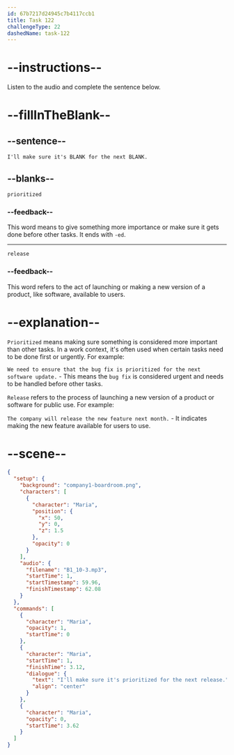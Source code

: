 ```yaml
---
id: 67b7217d24945c7b4117ccb1
title: Task 122
challengeType: 22
dashedName: task-122
---
```


<!-- (audio) Maria: I'll make sure it's prioritized for the next release. -->

# --instructions--

Listen to the audio and complete the sentence below.

# --fillInTheBlank--

## --sentence--

`I'll make sure it's BLANK for the next BLANK.`

## --blanks--

`prioritized`

### --feedback--

This word means to give something more importance or make sure it gets done before other tasks. It ends with `-ed`.

---

`release`

### --feedback--

This word refers to the act of launching or making a new version of a product, like software, available to users.

# --explanation--

`Prioritized` means making sure something is considered more important than other tasks. In a work context, it's often used when certain tasks need to be done first or urgently. For example:

`We need to ensure that the bug fix is prioritized for the next software update.` - This means the `bug fix` is considered urgent and needs to be handled before other tasks.

`Release` refers to the process of launching a new version of a product or software for public use. For example:

`The company will release the new feature next month.` - It indicates making the new feature available for users to use.

# --scene--

```json
{
  "setup": {
    "background": "company1-boardroom.png",
    "characters": [
      {
        "character": "Maria",
        "position": {
          "x": 50,
          "y": 0,
          "z": 1.5
        },
        "opacity": 0
      }
    ],
    "audio": {
      "filename": "B1_10-3.mp3",
      "startTime": 1,
      "startTimestamp": 59.96,
      "finishTimestamp": 62.08
    }
  },
  "commands": [
    {
      "character": "Maria",
      "opacity": 1,
      "startTime": 0
    },
    {
      "character": "Maria",
      "startTime": 1,
      "finishTime": 3.12,
      "dialogue": {
        "text": "I'll make sure it's prioritized for the next release.",
        "align": "center"
      }
    },
    {
      "character": "Maria",
      "opacity": 0,
      "startTime": 3.62
    }
  ]
}
```
